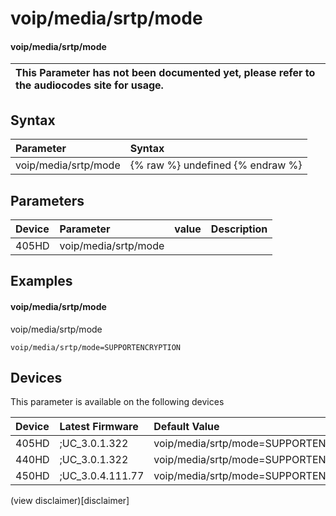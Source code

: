 ﻿---
description: voip/media/srtp/mode
search:
    keywords: ['voip','media','srtp','mode']
---

# voip/media/srtp/mode

#### voip/media/srtp/mode


| This Parameter has not been documented yet, please refer to the audiocodes site for usage.  |
| :--- |

## Syntax
| Parameter | Syntax |
| :--- | :--- |
|voip/media/srtp/mode | {% raw %} undefined {% endraw %} |

## Parameters
|Device|Parameter|value|Description|
|:---|:---|:---|:---|
| 405HD | voip/media/srtp/mode |  |  |

## Examples
#### voip/media/srtp/mode

voip/media/srtp/mode

```
voip/media/srtp/mode=SUPPORTENCRYPTION
```

## Devices
This parameter is available on the following devices

| Device | Latest Firmware | Default Value |
|:---|:---|:---|
| 405HD | ;UC_3.0.1.322 | voip/media/srtp/mode=SUPPORTENCRYPTION 
| 440HD | ;UC_3.0.1.322 | voip/media/srtp/mode=SUPPORTENCRYPTION 
| 450HD | ;UC_3.0.4.111.77 | voip/media/srtp/mode=SUPPORTENCRYPTION 

(view disclaimer)[disclaimer]
